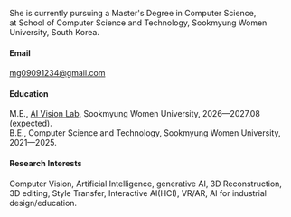 She is currently pursuing a Master's Degree in Computer Science, <br/>
at School of Computer Science and Technology, Sookmyung Women University, South Korea.

#### Email
mg09091234@gmail.com

#### Education
M.E.,  <a href="https://sites.google.com/sookmyung.ac.kr/aiv-lab-smwu" target="_blank">AI Vision Lab</a>, Sookmyung Women University, 2026—2027.08 (expected).\
B.E., Computer Science and Technology, Sookmyung Women University, 2021—2025.

#### Research Interests
Computer Vision, Artificial Intelligence, generative AI, 3D Reconstruction, 3D editing, Style Transfer, Interactive AI(HCI), VR/AR, AI for industrial design/education.